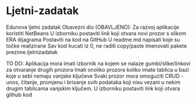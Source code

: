 # Ljetni-zadatak
Edunova ljetni zadatak
Obavezni dio (OBAVLJENO):
Za razvoj aplikacije koristiti NetBeans
U izborniku postaviti link koji otvara novi prozor s slikom ERA dijagrama
Postaviti na kod na GitHub
U readme.md napisati koje su točke realizirane
Sav kod kucati iz 0, ne raditi copy/paste
Imenovati pakete prezime.ljetnizadatak

TO DO:
Aplikacija mora imati izbornik na kojem se nalaze gumbi/slike/linkovi za otvaranje drugih prozora
Imati onoliko prozora koliko imate tablica u bazi koje u sebi nemaju vanjske ključeve
Svaki prozor mora omogućiti CRUD - unos, čitanje, promjenu i brisanje svih podataka koji nisu vezani u nekim drugim tablicama vanjskim ključem.
U izborniku postaviti link koji otvara github kod
